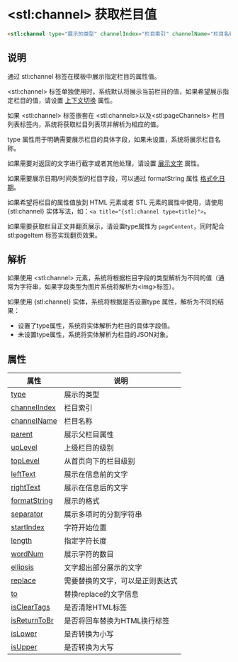 ﻿# &lt;stl:channel&gt; 获取栏目值

```html
<stl:channel type="展示的类型" channelIndex="栏目索引" channelName="栏目名称" parent="展示父栏目属性" upLevel="上级栏目的级别" topLevel="从首页向下的栏目级别" leftText="展示在信息前的文字" rightText="展示在信息后的文字" formatString="展示的格式" separator="展示多项时的分割字符串" startIndex="字符开始位置" length="指定字符长度" wordNum="展示字符的数目" ellipsis="文字超出部分展示的文字" replace="需要替换的文字，可以是正则表达式" to="替换replace的文字信息" isClearTags="是否清除HTML标签" isReturnToBr="是否将回车替换为HTML换行标签" isLower="是否转换为小写" isUpper="是否转换为大写"></stl:channel>
```

## 说明

通过 stl:channel 标签在模板中展示指定栏目的属性值。

&lt;stl:channel&gt; 标签单独使用时，系统默认将展示当前栏目的值，如果希望展示指定栏目的值，请设置 [上下文切换](/context?id=通过属性切换上下文) 属性。

如果 &lt;stl:channel&gt; 标签嵌套在 &lt;stl:channels&gt;以及&lt;stl:pageChannels&gt; 栏目列表标签内，系统将获取栏目列表项并解析为相应的值。

type 属性用于明确需要展示栏目的具体字段，如果未设置，系统将展示栏目名称。

如果需要对返回的文字进行截字或者其他处理，请设置 [展示文字](/text) 属性。

如果需要展示日期/时间类型的栏目字段，可以通过 formatString 属性 [格式化日期](/date)。

如果希望将栏目的属性值放到 HTML 元素或者 STL 元素的属性中使用，请使用{stl:channel} 实体写法，如：`<a title="{stl:channel type=title}">`。

如果需要获取栏目正文并翻页展示，请设置type属性为 `pageContent`，同时配合 stl:pageItem 标签实现翻页效果。

## 解析

如果使用 &lt;stl:channel&gt; 元素，系统将根据栏目字段的类型解析为不同的值（通常为字符串，如果字段类型为图片系统将解析为&lt;img&gt;标签）。

如果使用 {stl:channel} 实体，系统将根据是否设置type 属性，解析为不同的结果：

- 设置了type属性，系统将实体解析为栏目的具体字段值。
- 未设置type属性，系统将实体解析为栏目的JSON对象。

## 属性

| 属性                                               | 说明                             |
| -------------------------------------------------- | -------------------------------- |
| [type](channel/attributes?id=type)                 | 展示的类型                       |
| [channelIndex](channel/attributes?id=channelIndex) | 栏目索引                         |
| [channelName](channel/attributes?id=channelName)   | 栏目名称                         |
| [parent](channel/attributes?id=parent)             | 展示父栏目属性                   |
| [upLevel](channel/attributes?id=upLevel)           | 上级栏目的级别                   |
| [topLevel](channel/attributes?id=topLevel)         | 从首页向下的栏目级别             |
| [leftText](channel/attributes?id=leftText)         | 展示在信息前的文字               |
| [rightText](channel/attributes?id=rightText)       | 展示在信息后的文字               |
| [formatString](channel/attributes?id=formatString) | 展示的格式                       |
| [separator](channel/attributes?id=separator)       | 展示多项时的分割字符串           |
| [startIndex](channel/attributes?id=startIndex)     | 字符开始位置                     |
| [length](channel/attributes?id=length)             | 指定字符长度                     |
| [wordNum](channel/attributes?id=wordNum)           | 展示字符的数目                   |
| [ellipsis](channel/attributes?id=ellipsis)         | 文字超出部分展示的文字           |
| [replace](channel/attributes?id=replace)           | 需要替换的文字，可以是正则表达式 |
| [to](channel/attributes?id=to)                     | 替换replace的文字信息            |
| [isClearTags](channel/attributes?id=isClearTags)   | 是否清除HTML标签                 |
| [isReturnToBr](channel/attributes?id=isReturnToBr) | 是否将回车替换为HTML换行标签     |
| [isLower](channel/attributes?id=isLower)           | 是否转换为小写                   |
| [isUpper](channel/attributes?id=isUpper)           | 是否转换为大写                   |

<!-- done -->